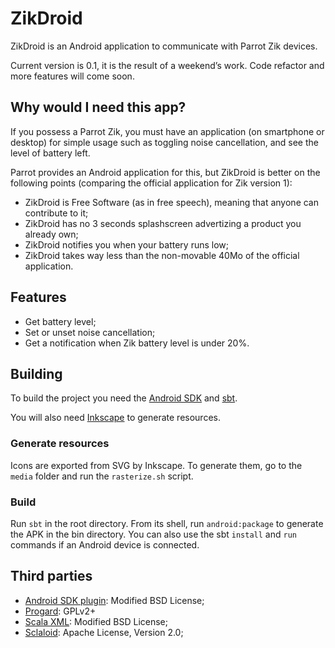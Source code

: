 ZikDroid
========

ZikDroid is an Android application to communicate with Parrot Zik devices.

Current version is 0.1, it is the result of a weekend’s work. Code refactor
and more features will come soon.

Why would I need this app?
--------------------------

If you possess a Parrot Zik, you must have an application (on smartphone or
desktop) for simple usage such as toggling noise cancellation, and see the
level of battery left.

Parrot provides an Android application for this, but ZikDroid is better on
the following points (comparing the official application for Zik version 1):

- ZikDroid is Free Software (as in free speech), meaning that anyone can
contribute to it;
- ZikDroid has no 3 seconds splashscreen advertizing a product you already own;
- ZikDroid notifies you when your battery runs low;
- ZikDroid takes way less than the non-movable 40Mo of the official application.

Features
--------

- Get battery level;
- Set or unset noise cancellation;
- Get a notification when Zik battery level is under 20%.

Building
--------

To build the project you need the [Android
 SDK](http://developer.android.com/sdk/index.html) and
[sbt](http://www.scala-sbt.org/).

You will also need [Inkscape](https://inkscape.org/) to generate resources.

### Generate resources

Icons are exported from SVG by Inkscape. To generate them, go to the `media`
folder and run the `rasterize.sh` script.

### Build

Run `sbt` in the root directory. From its shell, run `android:package` to
generate the APK in the bin directory. You can also use the sbt `install` and
`run` commands if an Android device is connected.

Third parties
-------------

- [Android SDK plugin](https://github.com/pfn/android-sdk-plugin):
Modified BSD License;
- [Progard](http://proguard.sourceforge.net/): GPLv2+
- [Scala XML](https://github.com/scala/scala-xml): Modified BSD License;
- [Sclaloid](https://github.com/pocorall/scaloid): Apache License, Version 2.0;
